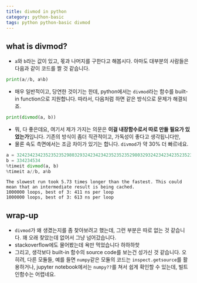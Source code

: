 ```yaml
---
title: divmod in python
category: python-basic
tags: python python-basic divmod
---
```


## what is divmod? 

- `a`와 `b`라는 값이 있고, 몫과 나머지를 구한다고 해봅시다. 아마도 대부분의 사람들은 다음과 같이 코드를 짤 것 같습니다. 

```python
print(a//b, a%b)
```

- 매우 일반적이고, 당연한 것이기는 한데, python에서는 `divmod`라는 함수를 built-in function으로 지원합니다. 따라서, 다음처럼 하면 같은 방식으로 문제가 해결되죠. 

```python
print(divmod(a, b))
```

- 뭐, 다 좋은데요, 여기서 제가 가지는 의문은 **이걸 내장함수로서 따로 만들 필요가 있었는가**입니다. 기존의 방식이 좀더 직관적이고, 가독성이 좋다고 생각됩니다만, 
- 물론 속도 측면에서는 조금 차이가 있기는 합니다. `divmod`가 약 30% 더 빠르네요. 

```python
a = 32423423423523523529803293242342342352352352980329324234234235235235298032932423423423523523529803293242342342352352352980329
b = 334234534
%timeit divmod(a, b)
%timeit a//b, a%b
```

```
The slowest run took 5.73 times longer than the fastest. This could mean that an intermediate result is being cached.
1000000 loops, best of 3: 411 ns per loop
1000000 loops, best of 3: 613 ns per loop
```

## wrap-up

- `divmod`가 왜 생겼는지를 좀 찾아보려고 했는데, 그런 부분은 따로 없는 것 같습니다. 꽤 오래 찾았는데 없어서 그냥 넘어갔습니다. 
- stackoverflow에도 물어봤는데 욕만 먹었습니다 하하하핫
- 그리고, 생각보다 built-in 함수의 source code를 보는건 성가신 것 같습니다. 오히려, 다른 모듈들, 예를 들면 `numpy`같은 모듈의 코드는 `inspect.getsource`를 활용하거나, jupyter notebook에서는 `numpy??`를 쳐서 쉽게 확인할 수 있는데, 빌트인함수는 어렵네요.